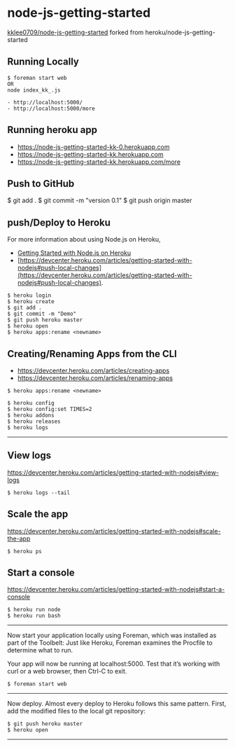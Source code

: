 # node-js-getting-started
[kklee0709/node-js-getting-started](https://github.com/kklee0709/node-js-getting-started) forked from heroku/node-js-getting-started

## Running Locally
```
$ foreman start web
OR
node index_kk_.js
```
```
- http://localhost:5000/
- http://localhost:5000/more
```

## Running heroku app
- https://node-js-getting-started-kk-0.herokuapp.com
- https://node-js-getting-started-kk.herokuapp.com
- https://node-js-getting-started-kk.herokuapp.com/more


## Push to GitHub
$ git add .
$ git commit -m "version 0.1"
$ git push origin master

## push/Deploy to Heroku
For more information about using Node.js on Heroku,
- [Getting Started with Node.js on Heroku](https://devcenter.heroku.com/articles/getting-started-with-nodejs)
- [https://devcenter.heroku.com/articles/getting-started-with-nodejs#push-local-changes](https://devcenter.heroku.com/articles/getting-started-with-nodejs#push-local-changes).

```
$ heroku login
$ heroku create
$ git add .
$ git commit -m "Demo"
$ git push heroku master
$ heroku open
$ heroku apps:rename <newname>
```

## Creating/Renaming Apps from the CLI
- https://devcenter.heroku.com/articles/creating-apps
- https://devcenter.heroku.com/articles/renaming-apps
```
$ heroku apps:rename <newname>

$ heroku config
$ heroku config:set TIMES=2
$ heroku addons
$ heroku releases
$ heroku logs
```

-----------------------
## View logs
https://devcenter.heroku.com/articles/getting-started-with-nodejs#view-logs
```
$ heroku logs --tail
```

## Scale the app
https://devcenter.heroku.com/articles/getting-started-with-nodejs#scale-the-app
```
$ heroku ps
```

## Start a console
https://devcenter.heroku.com/articles/getting-started-with-nodejs#start-a-console
```
$ heroku run node
$ heroku run bash
```
-----------------------
Now start your application locally using Foreman, which was installed as part of the Toolbelt: Just like Heroku, Foreman examines the Procfile to determine what to run.

Your app will now be running at localhost:5000. Test that it’s working with curl or a web browser, then Ctrl-C to exit.
```
$ foreman start web
```
-----------------------
Now deploy. Almost every deploy to Heroku follows this same pattern. First, add the modified files to the local git repository:
```
$ git push heroku master
$ heroku open
```
-----------------------
